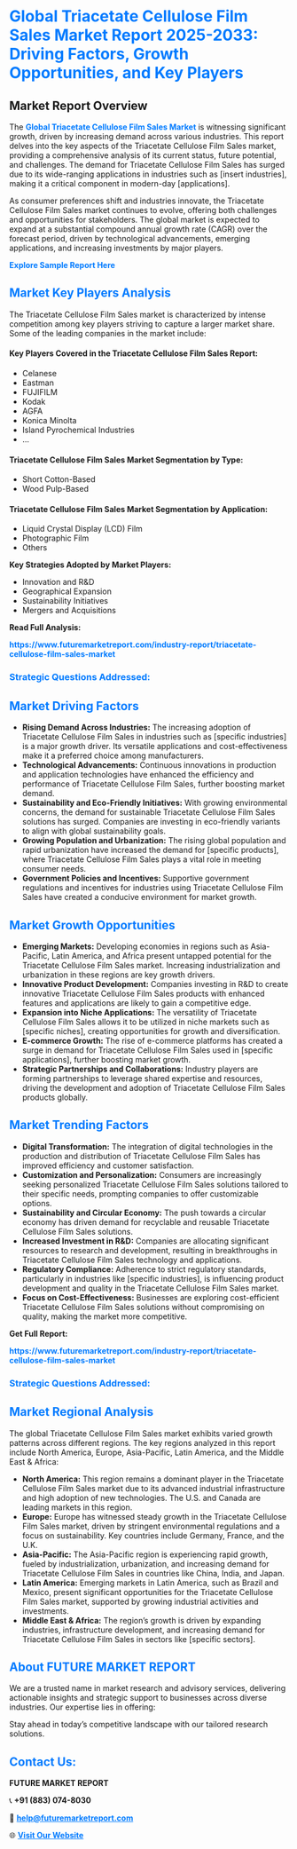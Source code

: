 <h1 style="color: #007BFF;">Global Triacetate Cellulose Film Sales Market Report 2025-2033: Driving Factors, Growth Opportunities, and Key Players</h1>

<section id="overview">
<h2>Market Report Overview</h2>
<p>The <a href="https://www.futuremarketreport.com/industry-report/triacetate-cellulose-film-sales-market" style="color: #007BFF; text-decoration: none;"><strong>Global Triacetate Cellulose Film Sales Market</strong></a> is witnessing significant growth, driven by increasing demand across various industries. This report delves into the key aspects of the Triacetate Cellulose Film Sales market, providing a comprehensive analysis of its current status, future potential, and challenges. The demand for Triacetate Cellulose Film Sales has surged due to its wide-ranging applications in industries such as [insert industries], making it a critical component in modern-day [applications].</p>
<p>As consumer preferences shift and industries innovate, the Triacetate Cellulose Film Sales market continues to evolve, offering both challenges and opportunities for stakeholders. The global market is expected to expand at a substantial compound annual growth rate (CAGR) over the forecast period, driven by technological advancements, emerging applications, and increasing investments by major players.</p>
</section>

<section id="overview">
<p><a href="https://www.futuremarketreport.com/request-sample/reportId=105212" style="color: #007BFF; text-decoration: none;"><strong>Explore Sample Report Here</strong></a></p>
</section>

<section id="key-players">
<h2 style="color: #007BFF;">Market Key Players Analysis</h2>
<p>The Triacetate Cellulose Film Sales market is characterized by intense competition among key players striving to capture a larger market share. Some of the leading companies in the market include:</p>
<h4>Key Players Covered in the Triacetate Cellulose Film Sales Report:</h4>
<ul><li>Celanese</li><li>Eastman</li><li>FUJIFILM</li><li>Kodak</li><li>AGFA</li><li>Konica Minolta</li><li>Island Pyrochemical Industries</li><li>...</li></ul>
<h4>Triacetate Cellulose Film Sales Market Segmentation by Type:</h4>
<ul><li>Short Cotton-Based</li><li>Wood Pulp-Based</li></ul>

<h4>Triacetate Cellulose Film Sales Market Segmentation by Application:</h4>
<ul><li>Liquid Crystal Display (LCD) Film</li><li>Photographic Film</li><li>Others</li></ul>
<p><strong>Key Strategies Adopted by Market Players:</strong></p>
<ul>
<li>Innovation and R&D</li>
<li>Geographical Expansion</li>
<li>Sustainability Initiatives</li>
<li>Mergers and Acquisitions</li>
</ul>
</section>

<section>
<p><strong>Read Full Analysis: </strong></p><a href="https://www.futuremarketreport.com/industry-report/triacetate-cellulose-film-sales-market" style="color: #007BFF; text-decoration: none;"><strong>https://www.futuremarketreport.com/industry-report/triacetate-cellulose-film-sales-market</strong></a>
<h3 style="color: #007BFF;">Strategic Questions Addressed:</h3>
</section>

<section id="driving-factors">
<h2 style="color: #007BFF;">Market Driving Factors</h2>
<ul>
<li><strong>Rising Demand Across Industries:</strong> The increasing adoption of Triacetate Cellulose Film Sales in industries such as [specific industries] is a major growth driver. Its versatile applications and cost-effectiveness make it a preferred choice among manufacturers.</li>
<li><strong>Technological Advancements:</strong> Continuous innovations in production and application technologies have enhanced the efficiency and performance of Triacetate Cellulose Film Sales, further boosting market demand.</li>
<li><strong>Sustainability and Eco-Friendly Initiatives:</strong> With growing environmental concerns, the demand for sustainable Triacetate Cellulose Film Sales solutions has surged. Companies are investing in eco-friendly variants to align with global sustainability goals.</li>
<li><strong>Growing Population and Urbanization:</strong> The rising global population and rapid urbanization have increased the demand for [specific products], where Triacetate Cellulose Film Sales plays a vital role in meeting consumer needs.</li>
<li><strong>Government Policies and Incentives:</strong> Supportive government regulations and incentives for industries using Triacetate Cellulose Film Sales have created a conducive environment for market growth.</li>
</ul>
</section>

<section id="growth-opportunities">
<h2 style="color: #007BFF;">Market Growth Opportunities</h2>
<ul>
<li><strong>Emerging Markets:</strong> Developing economies in regions such as Asia-Pacific, Latin America, and Africa present untapped potential for the Triacetate Cellulose Film Sales market. Increasing industrialization and urbanization in these regions are key growth drivers.</li>
<li><strong>Innovative Product Development:</strong> Companies investing in R&D to create innovative Triacetate Cellulose Film Sales products with enhanced features and applications are likely to gain a competitive edge.</li>
<li><strong>Expansion into Niche Applications:</strong> The versatility of Triacetate Cellulose Film Sales allows it to be utilized in niche markets such as [specific niches], creating opportunities for growth and diversification.</li>
<li><strong>E-commerce Growth:</strong> The rise of e-commerce platforms has created a surge in demand for Triacetate Cellulose Film Sales used in [specific applications], further boosting market growth.</li>
<li><strong>Strategic Partnerships and Collaborations:</strong> Industry players are forming partnerships to leverage shared expertise and resources, driving the development and adoption of Triacetate Cellulose Film Sales products globally.</li>
</ul>
</section>

<section id="trending-factors">
<h2 style="color: #007BFF;">Market Trending Factors</h2>
<ul>
<li><strong>Digital Transformation:</strong> The integration of digital technologies in the production and distribution of Triacetate Cellulose Film Sales has improved efficiency and customer satisfaction.</li>
<li><strong>Customization and Personalization:</strong> Consumers are increasingly seeking personalized Triacetate Cellulose Film Sales solutions tailored to their specific needs, prompting companies to offer customizable options.</li>
<li><strong>Sustainability and Circular Economy:</strong> The push towards a circular economy has driven demand for recyclable and reusable Triacetate Cellulose Film Sales solutions.</li>
<li><strong>Increased Investment in R&D:</strong> Companies are allocating significant resources to research and development, resulting in breakthroughs in Triacetate Cellulose Film Sales technology and applications.</li>
<li><strong>Regulatory Compliance:</strong> Adherence to strict regulatory standards, particularly in industries like [specific industries], is influencing product development and quality in the Triacetate Cellulose Film Sales market.</li>
<li><strong>Focus on Cost-Effectiveness:</strong> Businesses are exploring cost-efficient Triacetate Cellulose Film Sales solutions without compromising on quality, making the market more competitive.</li>
</ul>
</section>

<section>
<p><strong>Get Full Report: </strong></p><a href="https://www.futuremarketreport.com/industry-report/triacetate-cellulose-film-sales-market" style="color: #007BFF; text-decoration: none;"><strong>https://www.futuremarketreport.com/industry-report/triacetate-cellulose-film-sales-market</strong></a>
<h3 style="color: #007BFF;">Strategic Questions Addressed:</h3>
</section>


<section id="regional-analysis">
<h2 style="color: #007BFF;">Market Regional Analysis</h2>
<p>The global Triacetate Cellulose Film Sales market exhibits varied growth patterns across different regions. The key regions analyzed in this report include North America, Europe, Asia-Pacific, Latin America, and the Middle East & Africa:</p>
<ul>
<li><strong>North America:</strong> This region remains a dominant player in the Triacetate Cellulose Film Sales market due to its advanced industrial infrastructure and high adoption of new technologies. The U.S. and Canada are leading markets in this region.</li>
<li><strong>Europe:</strong> Europe has witnessed steady growth in the Triacetate Cellulose Film Sales market, driven by stringent environmental regulations and a focus on sustainability. Key countries include Germany, France, and the U.K.</li>
<li><strong>Asia-Pacific:</strong> The Asia-Pacific region is experiencing rapid growth, fueled by industrialization, urbanization, and increasing demand for Triacetate Cellulose Film Sales in countries like China, India, and Japan.</li>
<li><strong>Latin America:</strong> Emerging markets in Latin America, such as Brazil and Mexico, present significant opportunities for the Triacetate Cellulose Film Sales market, supported by growing industrial activities and investments.</li>
<li><strong>Middle East & Africa:</strong> The region’s growth is driven by expanding industries, infrastructure development, and increasing demand for Triacetate Cellulose Film Sales in sectors like [specific sectors].</li>
</ul>
</section>

<footer>
<h2 style="color: #007BFF;">About FUTURE MARKET REPORT</h2>
<p>We are a trusted name in market research and advisory services, delivering actionable insights and strategic support to businesses across diverse industries. Our expertise lies in offering:</p>

<p>Stay ahead in today’s competitive landscape with our tailored research solutions.</p>

<h2 style="color: #007BFF;">Contact Us:</h2>
<p><strong>FUTURE MARKET REPORT</strong></p>
<p>📞 <strong>+91 (883) 074-8030</strong></p>
<p>📧 <strong><a href="mailto:help@futuremarketreport.com" style="color: #007BFF;">help@futuremarketreport.com</a></strong></p>
<p>🌐 <strong><a href="https://www.futuremarketreport.com/" style="color: #007BFF;">Visit Our Website</a></strong></p>
</footer>